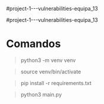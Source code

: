 #project-1---vulnerabilities-equipa_13

#project-1---vulnerabilities-equipa_13

<h1>Comandos</h1>

>python3 -m venv venv

>source venv/bin/activate

>pip install -r requirements.txt

>python3 main.py
